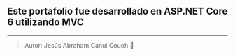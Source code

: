 ## Este portafolio fue desarrollado en ASP.NET Core 6 utilizando MVC

---

> Autor: Jesús Abraham Canul Couoh 🐐
